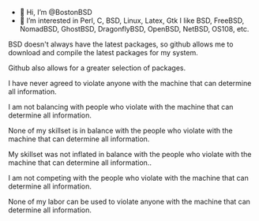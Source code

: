 - 👋 Hi, I’m @BostonBSD
- 👀 I’m interested in Perl, C, BSD, Linux, Latex, Gtk
I like BSD, FreeBSD, NomadBSD, GhostBSD, DragonflyBSD, OpenBSD, NetBSD, OS108, etc.

BSD doesn't always have the latest packages, so github allows me to download and compile the latest
packages for my system.

Github also allows for a greater selection of packages.

<!---
BostonBSD/BostonBSD is a ✨ special ✨ repository because its `README.md` (this file) appears on your GitHub profile.
You can click the Preview link to take a look at your changes.
--->


I have never agreed to violate anyone with the machine that can determine all information. 

I am not balancing with people who violate with the machine that can determine all information.

None of my skillset is in balance with the people who violate with the machine that can determine all information.

My skillset was not inflated in balance with the people who violate with the machine that can determine all information..

I am not competing with the people who violate with the machine that can determine all information.

None of my labor can be used to violate anyone with the machine that can determine all information.
